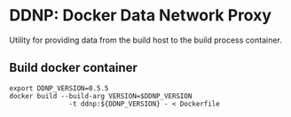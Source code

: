 # DDNP: Docker Data Network Proxy

Utility for providing data from the build host to the build process container.


## Build docker container

```
export DDNP_VERSION=0.5.5
docker build --build-arg VERSION=$DDNP_VERSION 
               -t ddnp:${DDNP_VERSION} - < Dockerfile
```
